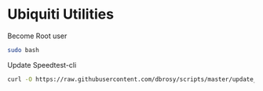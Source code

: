 # Ubiquiti Utilities
Become Root user
```bash
sudo bash
```

Update Speedtest-cli
```bash
curl -O https://raw.githubusercontent.com/dbrosy/scripts/master/update_speedtest.sh
```
